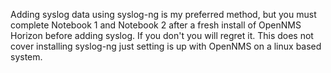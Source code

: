 Adding syslog data using syslog-ng is my preferred method, but you must complete Notebook 1 and Notebook 2 after a fresh install of OpenNMS Horizon before adding syslog.
If you don't you will regret it. This does not cover installing syslog-ng just setting is up with OpenNMS on a linux based system.